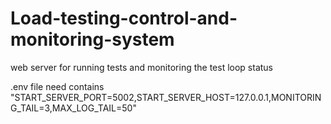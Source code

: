 # Load-testing-control-and-monitoring-system
web server for running tests and monitoring the test loop status


.env file need contains "START_SERVER_PORT=5002,START_SERVER_HOST=127.0.0.1,MONITORING_TAIL=3,MAX_LOG_TAIL=50"
